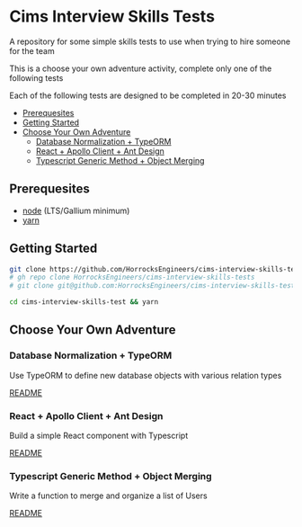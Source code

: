 # Cims Interview Skills Tests <!-- omit in toc -->

A repository for some simple skills tests to use when trying to hire someone for the team

This is a choose your own adventure activity, complete only one of the following tests

Each of the following tests are designed to be completed in 20-30 minutes

- [Prerequesites](#prerequesites)
- [Getting Started](#getting-started)
- [Choose Your Own Adventure](#choose-your-own-adventure)
  - [Database Normalization + TypeORM](#database-normalization--typeorm)
  - [React + Apollo Client + Ant Design](#react--apollo-client--ant-design)
  - [Typescript Generic Method + Object Merging](#typescript-generic-method--object-merging)

## Prerequesites

- [node](https://nodejs.org/en/download) (LTS/Gallium minimum)
- [yarn](https://yarnpkg.com/getting-started/install)

## Getting Started

``` bash
git clone https://github.com/HorrocksEngineers/cims-interview-skills-tests.git
# gh repo clone HorrocksEngineers/cims-interview-skills-tests
# git clone git@github.com:HorrocksEngineers/cims-interview-skills-tests.git

cd cims-interview-skills-test && yarn
```

## Choose Your Own Adventure

### Database Normalization + TypeORM

Use TypeORM to define new database objects with various relation types

[README](/database-normalization-typeorm/README.md#background)

### React + Apollo Client + Ant Design

Build a simple React component with Typescript

[README](/react-apollo-ant/README.md#background)

### Typescript Generic Method + Object Merging

Write a function to merge and organize a list of Users

[README](/generic-object-merging/README.md#background)
